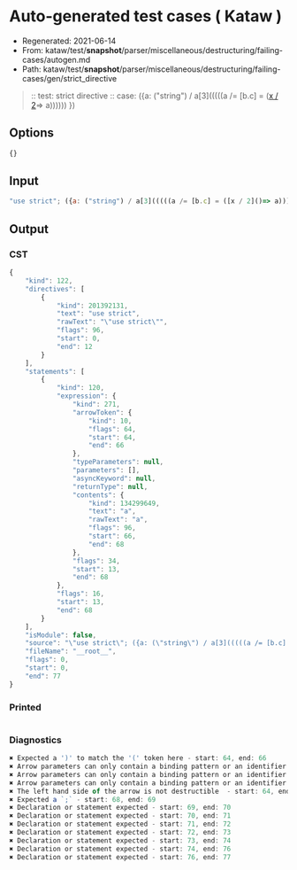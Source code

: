 # Auto-generated test cases ( Kataw )
- Regenerated: 2021-06-14
- From: kataw/test/__snapshot__/parser/miscellaneous/destructuring/failing-cases/autogen.md
- Path: kataw/test/__snapshot__/parser/miscellaneous/destructuring/failing-cases/gen/strict_directive
> :: test: strict directive
> :: case: ({a: ("string") / a[3](((((a /= [b.c] = ([x / 2]()=> a)))))) })
## Options

`````js
{}
`````
## Input

`````js
"use strict"; ({a: ("string") / a[3](((((a /= [b.c] = ([x / 2]()=> a)))))) })
`````
## Output

### CST

```javascript
{
    "kind": 122,
    "directives": [
        {
            "kind": 201392131,
            "text": "use strict",
            "rawText": "\"use strict\"",
            "flags": 96,
            "start": 0,
            "end": 12
        }
    ],
    "statements": [
        {
            "kind": 120,
            "expression": {
                "kind": 271,
                "arrowToken": {
                    "kind": 10,
                    "flags": 64,
                    "start": 64,
                    "end": 66
                },
                "typeParameters": null,
                "parameters": [],
                "asyncKeyword": null,
                "returnType": null,
                "contents": {
                    "kind": 134299649,
                    "text": "a",
                    "rawText": "a",
                    "flags": 96,
                    "start": 66,
                    "end": 68
                },
                "flags": 34,
                "start": 13,
                "end": 68
            },
            "flags": 16,
            "start": 13,
            "end": 68
        }
    ],
    "isModule": false,
    "source": "\"use strict\"; ({a: (\"string\") / a[3](((((a /= [b.c] = ([x / 2]()=> a)))))) })",
    "fileName": "__root__",
    "flags": 0,
    "start": 0,
    "end": 77
}
```

### Printed

```javascript

```

### Diagnostics

```javascript
✖ Expected a ')' to match the '(' token here - start: 64, end: 66
✖ Arrow parameters can only contain a binding pattern or an identifier - start: 39, end: 66
✖ Arrow parameters can only contain a binding pattern or an identifier - start: 38, end: 66
✖ Arrow parameters can only contain a binding pattern or an identifier - start: 37, end: 66
✖ The left hand side of the arrow is not destructible  - start: 64, end: 66
✖ Expected a `;` - start: 68, end: 69
✖ Declaration or statement expected - start: 69, end: 70
✖ Declaration or statement expected - start: 70, end: 71
✖ Declaration or statement expected - start: 71, end: 72
✖ Declaration or statement expected - start: 72, end: 73
✖ Declaration or statement expected - start: 73, end: 74
✖ Declaration or statement expected - start: 74, end: 76
✖ Declaration or statement expected - start: 76, end: 77

```

